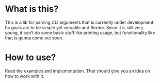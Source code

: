 # What is this?

This is a lib for parsing CLI arguments that is currently under development. Its goals are to be simple yet versatile and flexibe.
Since it is still very young, it can't do some basic stuff like printing usage, but functionality like that is gonna come out soon.

# How to use?

Read the examples and implementation. That should give you an idea on how to work with it.
